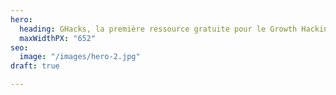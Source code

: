 ```yaml
---
hero:
  heading: GHacks, la première ressource gratuite pour le Growth Hacking
  maxWidthPX: "652"
seo:
  image: "/images/hero-2.jpg"
draft: true

---
```

